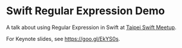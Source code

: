 # Swift Regular Expression Demo

A talk about using Regular Expression in Swift at
[Taipei Swift Meetup](https://www.meetup.com/Swift-Taipei-User-Group/).

For Keynote slides, see https://goo.gl/EkYS0s.
